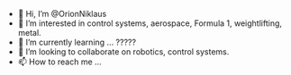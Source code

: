 - 👋 Hi, I’m @OrionNiklaus
- 👀 I’m interested in control systems, aerospace, Formula 1, weightlifting, metal.
- 🌱 I’m currently learning ... ?????
- 💞️ I’m looking to collaborate on robotics, control systems.
- 📫 How to reach me ...

<!---
OrionNiklaus/OrionNiklaus is a ✨ special ✨ repository because its `README.md` (this file) appears on your GitHub profile.
You can click the Preview link to take a look at your changes.
--->
